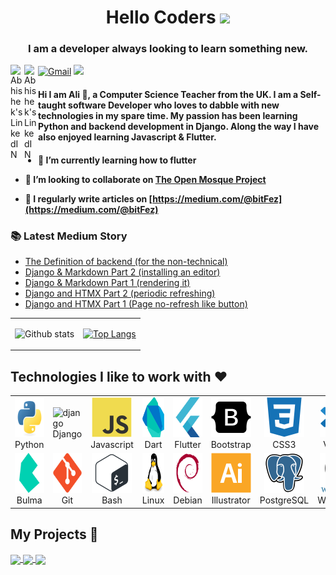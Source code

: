 
<h1 align="center"> Hello Coders <img src="https://media.giphy.com/media/hvRJCLFzcasrR4ia7z/giphy.gif" width="25px"> </h1>
<h3 align ="center"> <strong> I am a developer always looking to learn something new. </strong> </h3>
<p >
<a href="https://www.github.com/bitfez/">
  <img align="left" alt="Abhishek's LinkedIN" width="22px" src="https://raw.githubusercontent.com/peterthehan/peterthehan/master/assets/github.svg" />
</a>
<a href="https://www.linkedin.com/in/ali-mulla-608a6621/">
  <img align="left" alt="Abhishek's LinkedIN" width="22px" src="https://raw.githubusercontent.com/peterthehan/peterthehan/master/assets/linkedin.svg" />
</a>

 


[![Gmail](https://img.shields.io/badge/%20-Send%20Mail-black?color=14171A&labelColor=ef5350&logo=gmail&logoColor=ffffff)](mailto:)
![](https://komarev.com/ghpvc/?username=bitfez&color=yellow)

<h4>Hi I am Ali 🧔, a Computer Science Teacher from the UK. I am a Self-taught software Developer who loves to dabble with new technologies in my spare time. My passion has been learning Python and backend development in Django. Along the way I have also enjoyed learning Javascript & Flutter. <h4>


- 🌱 I’m currently learning **how to flutter**

- 👯 I’m looking to collaborate on [The Open Mosque Project](https://github.com/OpenMosqueProject/)

- 📝 I regularly write articles on [https://medium.com/@bitFez](https://medium.com/@bitFez)

### 📚 Latest Medium Story
<!-- MEDIUM-STORY-LIST:START -->
- [The Definition of backend &lpar;for the non-technical&rpar;](https://medium.com/@bitFez/the-definition-of-backend-for-the-non-technical-68502129e365?source=rss-e3fd5d9d9aa------2)
- [Django &amp; Markdown Part 2 &lpar;installing an editor&rpar;](https://blog.devgenius.io/django-markdown-part-2-installing-an-editor-ff32aadc49d2?source=rss-e3fd5d9d9aa------2)
- [Django &amp; Markdown Part 1 &lpar;rendering it&rpar;](https://blog.devgenius.io/django-markdown-part-1-rendering-it-b61cbcbc833e?source=rss-e3fd5d9d9aa------2)
- [Django and HTMX Part 2 &lpar;periodic refreshing&rpar;](https://blog.devgenius.io/django-and-htmx-part-2-periodic-refreshing-768cc059a06d?source=rss-e3fd5d9d9aa------2)
- [Django and HTMX Part 1 &lpar;Page no-refresh like button&rpar;](https://blog.devgenius.io/django-and-htmx-part-1-ff629ae048f1?source=rss-e3fd5d9d9aa------2)
<!-- MEDIUM-STORY-LIST:END -->


 <table align="center" >
   <tr>
     <td>
  
![Github stats](https://github-readme-stats.vercel.app/api?username=bitFez&theme=radical&show_icons=true&count_private=true&hide=issues) </td>
     <td> [![Top Langs](https://github-readme-stats.vercel.app/api/top-langs/?username=bitFez&theme=radical&layout=compact)](https://github.com/bitFez) </td>
   </tr>
  </table>
  



  
<h2> Technologies I like to work with ❤️</h2>
 <table>
   <tr>
      <td>
        <img alt="python" height=64px src="https://raw.githubusercontent.com/devicons/devicon/master/icons/python/python-original.svg">
        <br> Python
     </td>
     <td>
        <img alt="django" height=64px src="https://cdn.worldvectorlogo.com/logos/django.svg">
        <br> Django 
     </td>
     <td align="center">
        <img alt="javascript" height=64px src="https://raw.githubusercontent.com/devicons/devicon/master/icons/javascript/javascript-original.svg">
        <br>Javascript
    </td>
    <td align="center">
       <img alt="dart" height=64px src= "https://github.com/devicons/devicon/blob/master/icons/dart/dart-original.svg">
       <br> Dart
     </td>
     <td align="center">
        <img alt="Flutter" height=64px src="https://github.com/devicons/devicon/blob/master/icons/flutter/flutter-original.svg">
         <br> Flutter
     </td> 
     <td align="center">
      <img alt="bootstrap" height=64px src="https://raw.githubusercontent.com/devicons/devicon/master/icons/bootstrap/bootstrap-plain.svg">
      <br>Bootstrap
    </td>
     <td align="center">
       <img alt="css" height=64px src= "https://github.com/devicons/devicon/blob/master/icons/css3/css3-plain.svg">
       <br> CSS3
     </td>
     <td align="center">
       <img alt="vscode" height=64px src="https://github.com/devicons/devicon/blob/master/icons/vscode/vscode-original.svg">
       <br> VSCode
     </td> 
      <td align="center">
       <img alt="docker" height=64px src="https://github.com/devicons/devicon/blob/master/icons/docker/docker-plain.svg">
       <br> Docker
     </td> 
   </tr>
   <tr>
          <td align="center">
       <img alt="bulma" height=64px src="https://github.com/devicons/devicon/blob/master/icons/bulma/bulma-plain.svg">
       <br> Bulma
     </td> 
     <td align="center">
       <img alt="git" height=64px src="https://github.com/devicons/devicon/blob/master/icons/git/git-original.svg">
       <br> Git
     </td>
        <td align="center">
       <img alt="bash" height=64px src="https://github.com/devicons/devicon/blob/master/icons/bash/bash-plain.svg">
       <br> Bash
     </td>
    <td align="center">
       <img alt="linux" height=64px src="https://github.com/devicons/devicon/blob/master/icons/linux/linux-original.svg">
       <br> Linux
     </td>   
    <td align="center">
       <img alt="debian" height=64px src="https://github.com/devicons/devicon/blob/master/icons/debian/debian-original.svg">
       <br> Debian
     </td> 
       <td align="center">
       <img alt="illustrator" height=64px src="https://github.com/devicons/devicon/blob/master/icons/illustrator/illustrator-plain.svg">
       <br> Illustrator
     </td> 
       <td align="center">
       <img alt="PostgreSQL" height=64px src="https://github.com/devicons/devicon/blob/master/icons/postgresql/postgresql-original.svg">
       <br> PostgreSQL
     </td>  
    <td align="center">
       <img alt="wordpress" height=64px src="https://github.com/devicons/devicon/blob/master/icons/wordpress/wordpress-original.svg">
       <br> WordPress
     </td> 
     <td align="center">
       <img alt="html5" height=64px src="https://github.com/devicons/devicon/blob/master/icons/html5/html5-original.svg">
       <br> HTML5
     </td> 
   </tr>

 </table>
 

<!-- 
![GitHub Activity Graph](https://activity-graph.herokuapp.com/graph?username=bitFez&bg_color=nord&color=708090&line=24292e&point=24292e&area=true&hide_border=true) 
-->

 
<h2> My Projects 📁</h2>
<a href="https://github.com/OpenMosqueProject/open_mosque_dynamic_django_website">
  <img align="center" src="https://github-readme-stats.vercel.app/api/pin/?username=OpenMosqueProject&theme=react&repo=open_mosque_dynamic_django_website" />
</a>
<a href="https://github.com/BethsGrammar/cs_society_website">
  <img align="center" src="https://github-readme-stats.vercel.app/api/pin/?username=BethsGrammar&theme=react&repo=cs_society_website" />
</a>
 <a href="https://github.com/bitFez/kelepir">
  <img align="center" src="https://github-readme-stats.vercel.app/api/pin/?username=bitFez&theme=react&repo=kelepir" />
</a>
 
  
  
  
<!--
<h3 align="left">Support:</h3>
<p><a href="https://ko-fi.com/bitFez"> <img align="left" src="https://cdn.ko-fi.com/cdn/kofi3.png?v=3" height="50" width="210" alt="bitFez" /></a></p><br><br>
-->






